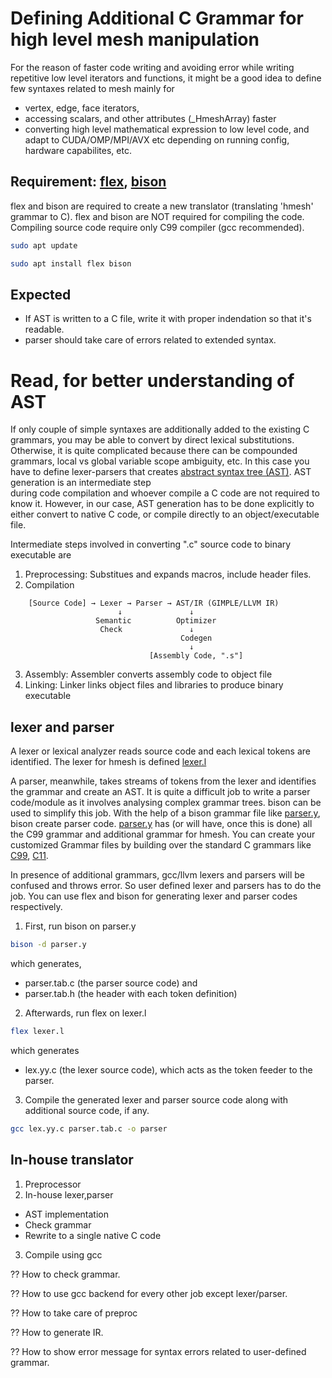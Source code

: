 # Defining Additional C Grammar for high level mesh manipulation

For the reason of faster code writing and avoiding error while
writing repetitive low level iterators and functions,
it might be a good idea to define few syntaxes related
to mesh mainly for
  * vertex, edge, face iterators,
  * accessing scalars, and other attributes (\_HmeshArray) faster
  * converting high level mathematical expression to low level code, 
and adapt to CUDA/OMP/MPI/AVX etc depending on running config, hardware capabilites, etc.


## Requirement: [flex](https://www.ens-lyon.fr/PSMN/Documentation/modules/flex.html), [bison](https://www.gnu.org/software/bison/manual/bison.html)

flex and bison are required to create a new translator (translating 
'hmesh' grammar to C). flex and bison are NOT required for compiling
the code. Compiling source code require only C99 compiler (gcc recommended).

```bash
sudo apt update
```
```bash
sudo apt install flex bison
```

## Expected 

  * If AST is written to a C file, write it with proper indendation so that it's readable.
  * parser should take care of errors related to extended syntax.

# Read, for better understanding of AST
  
If only couple of simple syntaxes are additionally added to the existing
C grammars, you may be able to convert by direct lexical substitutions.
Otherwise, it is quite complicated because there can be compounded
grammars, local vs global variable scope ambiguity, etc. In this case you 
have to define lexer-parsers that creates 
[abstract syntax tree (AST)](https://en.wikipedia.org/wiki/Abstract_syntax_tree). 
AST generation is an intermediate step  
during code compilation and whoever compile a C code are not required to know it.
However, in our case, AST generation has to be done explicitly
to either convert to native C code, or compile directly to an 
object/executable file.

Intermediate steps involved in converting ".c" source code to binary executable are
  1.  Preprocessing: Substitues and expands macros, include header files. 
  2.  Compilation
```
    [Source Code] → Lexer → Parser → AST/IR (GIMPLE/LLVM IR)
                        ↓               ↓
                   Semantic          Optimizer
                    Check               ↓
                                      Codegen
                                        ↓
                               [Assembly Code, ".s"]
```
  3.  Assembly: Assembler converts assembly code to object file
  4.  Linking: Linker links object files and libraries to produce binary executable

## lexer and parser

A lexer or lexical analyzer reads source code and each lexical tokens are identified.
The lexer for hmesh is defined [lexer.l](./lexer.l)

A parser, meanwhile, takes streams of tokens from the lexer and identifies the grammar
and create an AST. It is quite a difficult job to write a parser code/module as
it involves analysing complex grammar trees. bison can be used to simplify this
job. With the help of a bison grammar file like [parser.y](./parser.y),
bison create parser code. [parser.y](./parser.y) 
has (or will have, once this is done) 
all the C99 grammar and additional grammar for hmesh.
You can create your customized Grammar files 
by building over the standard C grammars like
[C99](https://www.quut.com/c/ANSI-C-grammar-y-1999.html),
[C11](https://www.quut.com/c/ANSI-C-grammar-y-2011.html).

In presence of additional grammars, gcc/llvm lexers and parsers will be
confused and throws error. So user defined lexer and parsers has to do
the job. You can use flex and bison for generating lexer and parser codes
respectively. 

1.  First, run bison on parser.y 
```bash
bison -d parser.y
```
which generates, 
  * parser.tab.c (the parser source code) and 
  * parser.tab.h (the header with each token definition)
2.  Afterwards, run flex on lexer.l
```bash
flex lexer.l
```
which generates 
  * lex.yy.c (the lexer source code), which acts as the token feeder to the parser.
3.  Compile the generated lexer and parser source code along with additional source code, if any.
```bash
gcc lex.yy.c parser.tab.c -o parser
```

## In-house translator

1.  Preprocessor
2.  In-house lexer,parser
  * AST implementation
  * Check grammar
  * Rewrite to a single native C code
3.  Compile using gcc

?? How to check grammar.

?? How to use gcc backend for every other job except lexer/parser.

?? How to take care of preproc

?? How to generate IR.

?? How to show error message for syntax errors related to user-defined grammar.


